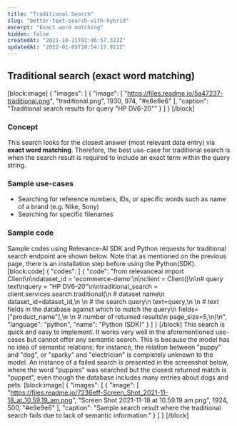 ```yaml
---
title: "Traditional Search"
slug: "better-text-search-with-hybrid"
excerpt: "Exact word matching"
hidden: false
createdAt: "2021-10-21T02:46:57.322Z"
updatedAt: "2022-01-05T10:54:17.911Z"
---
```

## Traditional search (exact word matching)
[block:image]
{
  "images": [
    {
      "image": [
        "https://files.readme.io/5a47237-traditional.png",
        "traditional.png",
        1930,
        974,
        "#e8e8e6"
      ],
      "caption": "Traditional search results for query \"HP DV6-20\""
    }
  ]
}
[/block]
### Concept
This search looks for the closest answer (most relevant data entry) via **exact word matching**.  Therefore, the best use-case for traditional search is when the search result is required to include an exact term within the query string.

### Sample use-cases
- Searching for reference numbers, IDs, or specific words such as name of a brand (e.g. Nike, Sony)
- Searching for specific filenames

### Sample code
Sample codes using Relevance-AI SDK and Python requests for traditional search endpoint are shown below. Note that as mentioned on the previous page, there is an installation step before using the Python(SDK).
[block:code]
{
  "codes": [
    {
      "code": "from relevanceai import Client\n\ndataset_id = 'ecommerce-demo'\n\nclient = Client()\n\n# query text\nquery = \"HP DV6-20\"\n\ntraditional_search = client.services.search.traditional(\n    # dataset name\n    dataset_id=dataset_id,\n    \n    # the search query\n    text=query,\n    \n    # text fields in the database against which to match the query\n    fields=[\"product_name\"],\n    \n    # number of returned results\n    page_size=5,\n)\n",
      "language": "python",
      "name": "Python (SDK)"
    }
  ]
}
[/block]
This search is quick and easy to implement. It works very well in the aforementioned use-cases but cannot offer any semantic search. This is because the model has no idea of semantic relations; for instance, the relation between  "puppy" and "dog", or "sparky" and "electrician" is completely unknown to the model. An instance of a failed search is presented in the screenshot below, where the word "puppies" was searched but the closest returned match is "puppet", even though the database includes many entries about dogs and pets.
[block:image]
{
  "images": [
    {
      "image": [
        "https://files.readme.io/7236eff-Screen_Shot_2021-11-18_at_10.59.19_am.png",
        "Screen Shot 2021-11-18 at 10.59.19 am.png",
        1924,
        500,
        "#e9e9e6"
      ],
      "caption": "Sample search result where the traditional search fails due to lack of semantic information."
    }
  ]
}
[/block]